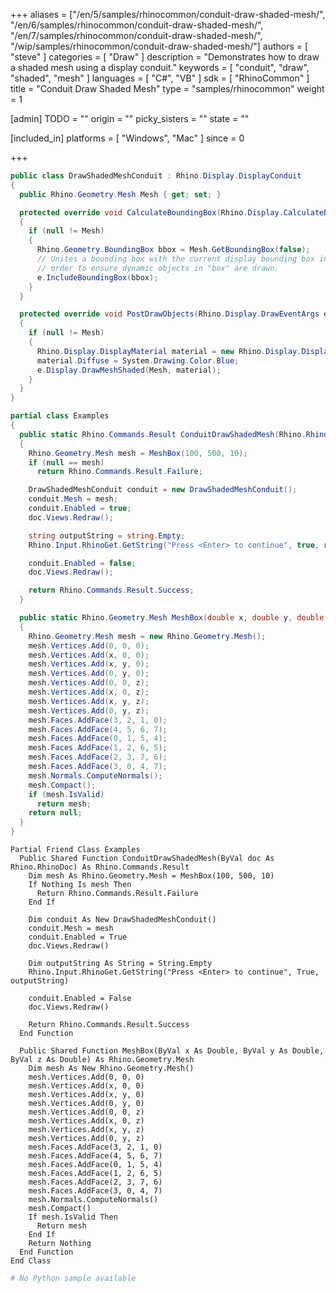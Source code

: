 +++
aliases = ["/en/5/samples/rhinocommon/conduit-draw-shaded-mesh/", "/en/6/samples/rhinocommon/conduit-draw-shaded-mesh/", "/en/7/samples/rhinocommon/conduit-draw-shaded-mesh/", "/wip/samples/rhinocommon/conduit-draw-shaded-mesh/"]
authors = [ "steve" ]
categories = [ "Draw" ]
description = "Demonstrates how to draw a shaded mesh using a display conduit."
keywords = [ "conduit", "draw", "shaded", "mesh" ]
languages = [ "C#", "VB" ]
sdk = [ "RhinoCommon" ]
title = "Conduit Draw Shaded Mesh"
type = "samples/rhinocommon"
weight = 1

[admin]
TODO = ""
origin = ""
picky_sisters = ""
state = ""

[included_in]
platforms = [ "Windows", "Mac" ]
since = 0

+++

<div class="codetab-content" id="cs">

```cs
public class DrawShadedMeshConduit : Rhino.Display.DisplayConduit
{
  public Rhino.Geometry.Mesh Mesh { get; set; }

  protected override void CalculateBoundingBox(Rhino.Display.CalculateBoundingBoxEventArgs e)
  {
    if (null != Mesh)
    {
      Rhino.Geometry.BoundingBox bbox = Mesh.GetBoundingBox(false);
      // Unites a bounding box with the current display bounding box in
      // order to ensure dynamic objects in "box" are drawn.
      e.IncludeBoundingBox(bbox);
    }
  }

  protected override void PostDrawObjects(Rhino.Display.DrawEventArgs e)
  {
    if (null != Mesh)
    {
      Rhino.Display.DisplayMaterial material = new Rhino.Display.DisplayMaterial();
      material.Diffuse = System.Drawing.Color.Blue;
      e.Display.DrawMeshShaded(Mesh, material);
    }
  }
}

partial class Examples
{
  public static Rhino.Commands.Result ConduitDrawShadedMesh(Rhino.RhinoDoc doc)
  {
    Rhino.Geometry.Mesh mesh = MeshBox(100, 500, 10);
    if (null == mesh)
      return Rhino.Commands.Result.Failure;

    DrawShadedMeshConduit conduit = new DrawShadedMeshConduit();
    conduit.Mesh = mesh;
    conduit.Enabled = true;
    doc.Views.Redraw();

    string outputString = string.Empty;
    Rhino.Input.RhinoGet.GetString("Press <Enter> to continue", true, ref outputString);

    conduit.Enabled = false;
    doc.Views.Redraw();

    return Rhino.Commands.Result.Success;
  }

  public static Rhino.Geometry.Mesh MeshBox(double x, double y, double z)
  {
    Rhino.Geometry.Mesh mesh = new Rhino.Geometry.Mesh();
    mesh.Vertices.Add(0, 0, 0);
    mesh.Vertices.Add(x, 0, 0);
    mesh.Vertices.Add(x, y, 0);
    mesh.Vertices.Add(0, y, 0);
    mesh.Vertices.Add(0, 0, z);
    mesh.Vertices.Add(x, 0, z);
    mesh.Vertices.Add(x, y, z);
    mesh.Vertices.Add(0, y, z);
    mesh.Faces.AddFace(3, 2, 1, 0);
    mesh.Faces.AddFace(4, 5, 6, 7);
    mesh.Faces.AddFace(0, 1, 5, 4);
    mesh.Faces.AddFace(1, 2, 6, 5);
    mesh.Faces.AddFace(2, 3, 7, 6);
    mesh.Faces.AddFace(3, 0, 4, 7);
    mesh.Normals.ComputeNormals();
    mesh.Compact();
    if (mesh.IsValid)
      return mesh;
    return null;
  }
}
```

</div>


<div class="codetab-content" id="vb">

```vbnet
Partial Friend Class Examples
  Public Shared Function ConduitDrawShadedMesh(ByVal doc As Rhino.RhinoDoc) As Rhino.Commands.Result
	Dim mesh As Rhino.Geometry.Mesh = MeshBox(100, 500, 10)
	If Nothing Is mesh Then
	  Return Rhino.Commands.Result.Failure
	End If

	Dim conduit As New DrawShadedMeshConduit()
	conduit.Mesh = mesh
	conduit.Enabled = True
	doc.Views.Redraw()

	Dim outputString As String = String.Empty
	Rhino.Input.RhinoGet.GetString("Press <Enter> to continue", True, outputString)

	conduit.Enabled = False
	doc.Views.Redraw()

	Return Rhino.Commands.Result.Success
  End Function

  Public Shared Function MeshBox(ByVal x As Double, ByVal y As Double, ByVal z As Double) As Rhino.Geometry.Mesh
	Dim mesh As New Rhino.Geometry.Mesh()
	mesh.Vertices.Add(0, 0, 0)
	mesh.Vertices.Add(x, 0, 0)
	mesh.Vertices.Add(x, y, 0)
	mesh.Vertices.Add(0, y, 0)
	mesh.Vertices.Add(0, 0, z)
	mesh.Vertices.Add(x, 0, z)
	mesh.Vertices.Add(x, y, z)
	mesh.Vertices.Add(0, y, z)
	mesh.Faces.AddFace(3, 2, 1, 0)
	mesh.Faces.AddFace(4, 5, 6, 7)
	mesh.Faces.AddFace(0, 1, 5, 4)
	mesh.Faces.AddFace(1, 2, 6, 5)
	mesh.Faces.AddFace(2, 3, 7, 6)
	mesh.Faces.AddFace(3, 0, 4, 7)
	mesh.Normals.ComputeNormals()
	mesh.Compact()
	If mesh.IsValid Then
	  Return mesh
	End If
	Return Nothing
  End Function
End Class
```

</div>


<div class="codetab-content" id="py">

```python
# No Python sample available
```

</div>

